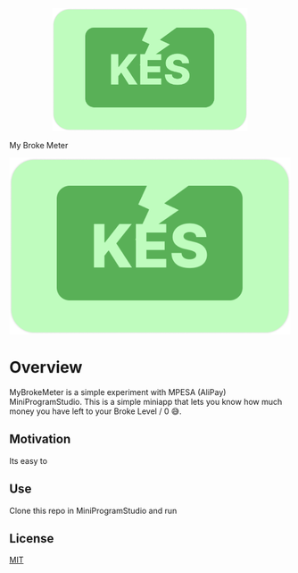 
<p align="center">
<img src="/assets/logo.png" width="350"/>
<p>My Broke Meter</p>
</p>


![Screenshot](/assets/logo.png)

# Overview
MyBrokeMeter is a simple experiment with MPESA (AliPay) MiniProgramStudio. This is a simple miniapp that lets you know how much money you have left to your Broke Level / 0 😅. 

## Motivation
Its easy to 

## Use
Clone this repo in MiniProgramStudio and run

## License

[MIT](https://choosealicense.com/licenses/mit/)

